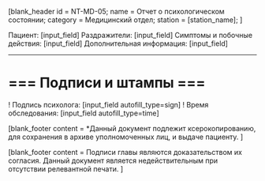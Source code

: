 [blank_header
id = NT-MD-05;
name = Отчет о психологическом состоянии;
category = Медицинский отдел;
station = [station_name];
]

Пациент: [input_field]
Раздражители: [input_field]
Симптомы и побочные действия: [input_field]
Дополнительная информация: [input_field]

---

# === Подписи и штампы ===

! Подпись психолога: [input_field autofill_type=sign]
! Время обследования: [input_field autofill_type=time]

[blank_footer
content = *Данный документ подлежит ксерокопированию, для сохранения в архиве уполномоченных лиц, и выдаче пациенту.
]

[blank_footer
content = Подписи главы являются доказательством их согласия.
Данный документ является недействительным при отсутствии релевантной печати.
]
